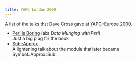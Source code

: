 ```yaml
---
title: YAPC London 2000
---
```


A list of the talks that Dave Cross gave at
[YAPC::Europe 2000](http://www.yapceurope.org/2000/).

* [Perl is Boring](/talks/dmp/) (aka *Data Munging with Perl*)  
Just a big plug for the book
* [Sub::Approx](/talks/approx/)  
A lightening talk about the module that later became Symbol::Approx::Sub.

